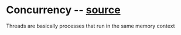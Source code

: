 # Concurrency -- [source](http://merbist.com/2011/02/22/concurrency-in-ruby-explained/)
Threads are basically processes that run in the same memory context
